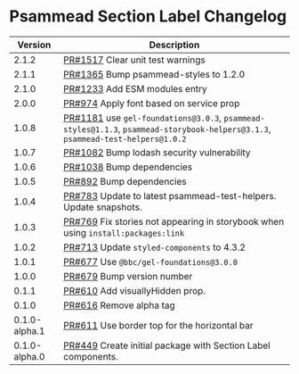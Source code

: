 # Psammead Section Label Changelog

<!-- prettier-ignore -->
| Version | Description |
|---------|-------------|
| 2.1.2 | [PR#1517](https://github.com/bbc/psammead/pull/1517) Clear unit test warnings |
| 2.1.1 | [PR#1365](https://github.com/bbc/psammead/pull/1365) Bump psammead-styles to 1.2.0 |
| 2.1.0 | [PR#1233](https://github.com/bbc/psammead/pull/1233) Add ESM modules entry |
| 2.0.0 | [PR#974](https://github.com/bbc/psammead/pull/974) Apply font based on service prop |
| 1.0.8   | [PR#1181](https://github.com/bbc/psammead/pull/1181) use `gel-foundations@3.0.3`, `psammead-styles@1.1.3`, `psammead-storybook-helpers@3.1.3`, `psammead-test-helpers@1.0.2` |
| 1.0.7   | [PR#1082](https://github.com/bbc/psammead/pull/1082) Bump lodash security vulnerability |
| 1.0.6 | [PR#1038](https://github.com/bbc/psammead/pull/1038) Bump dependencies |
| 1.0.5   | [PR#892](https://github.com/bbc/psammead/pull/892) Bump dependencies |
| 1.0.4 | [PR#783](https://github.com/bbc/psammead/pull/783) Update to latest psammead-test-helpers. Update snapshots. |
| 1.0.3   | [PR#769](https://github.com/bbc/psammead/pull/769) Fix stories not appearing in storybook when using `install:packages:link` |
| 1.0.2   | [PR#713](https://github.com/bbc/psammead/pull/713) Update `styled-components` to 4.3.2 |
| 1.0.1   | [PR#677](https://github.com/bbc/psammead/pull/677) Use `@bbc/gel-foundations@3.0.0` |
| 1.0.0 | [PR#679](https://github.com/bbc/psammead/pull/679) Bump version number |
| 0.1.1 | [PR#610](https://github.com/bbc/psammead/pull/610) Add visuallyHidden prop. |
| 0.1.0 | [PR#616](https://github.com/BBC/psammead/pull/616) Remove alpha tag |
| 0.1.0-alpha.1 | [PR#611](https://github.com/BBC/psammead/pull/611) Use border top for the horizontal bar |
| 0.1.0-alpha.0 | [PR#449](https://github.com/BBC/psammead/pull/449) Create initial package with Section Label components. |
